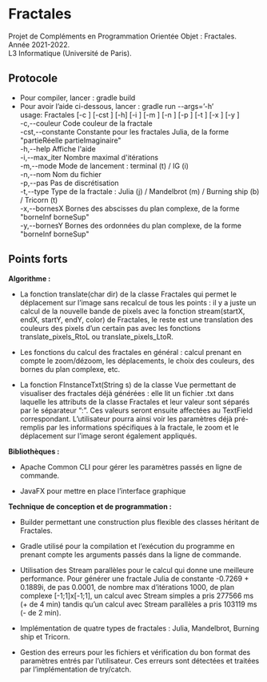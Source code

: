 # Fractales

Projet de Compléments en Programmation Orientée Objet : Fractales.  
Année 2021-2022.  
L3 Informatique (Université de Paris).  


## Protocole
- Pour compiler, lancer : gradle build
- Pour avoir l’aide ci-dessous, lancer : gradle run --args=’-h’  
usage: Fractales [-c <arg>] [-cst <arg>] [-h] [-i <arg>] [-m <arg>] [-n <arg>] [-p <arg>] [-t <arg>] [-x <arg>] [-y <arg>]  
 -c,--couleur <arg>       Code couleur de la fractale  
 -cst,--constante <arg>   Constante pour les fractales Julia, de la forme "partieRéelle partieImaginaire"  
 -h,--help                Affiche l'aide  
 -i,--max_iter <arg>      Nombre maximal d'itérations  
 -m,--mode <arg>          Mode de lancement : terminal (t) / IG (i)  
 -n,--nom <arg>           Nom du fichier  
 -p,--pas <arg>           Pas de discrétisation  
 -t,--type <arg>          Type de la fractale : Julia (j) / Mandelbrot (m) / Burning ship (b) / Tricorn (t)  
 -x,--bornesX <arg>       Bornes des abscisses du plan complexe, de la forme "borneInf borneSup"  
 -y,--bornesY <arg>       Bornes des ordonnées du plan complexe, de la forme "borneInf borneSup"  


## Points forts
**Algorithme :**
- La fonction translate(char dir) de la classe Fractales qui permet le déplacement sur l’image sans recalcul de tous les points : il y a juste un calcul de la nouvelle bande de pixels avec la fonction stream(startX, endX, startY, endY, color) de Fractales, le reste est une translation des couleurs des pixels d’un certain pas avec les fonctions translate_pixels_RtoL ou translate_pixels_LtoR.

- Les fonctions du calcul des fractales en général : calcul prenant en compte le zoom/dézoom, les déplacements, le choix des couleurs, des bornes du plan complexe, etc.

- La fonction FInstanceTxt(String s) de la classe Vue permettant de visualiser des fractales déjà générées : elle lit un fichier .txt dans laquelle les attributs de la classe Fractales et leur valeur sont séparés par le séparateur “:”. Ces valeurs seront ensuite affectées au TextField correspondant. L’utilisateur pourra ainsi voir les paramètres déjà pré-remplis par les informations spécifiques à la fractale, le zoom et le déplacement sur l’image seront également appliqués.

**Bibliothèques :**
- Apache Common CLI pour gérer les paramètres passés en ligne de commande.

- JavaFX pour mettre en place l’interface graphique

**Technique de conception et de programmation :** 
- Builder permettant une construction plus flexible des classes héritant de Fractales.

- Gradle utilisé pour la compilation et l’exécution du programme en prenant compte les arguments passés dans la ligne de commande.

- Utilisation des Stream parallèles pour le calcul qui donne une meilleure performance. Pour générer une fractale Julia de constante -0.7269 + 0.1889i, de pas 0.0001, de nombre max d’itérations 1000, de plan complexe [-1;1]x[-1;1], un calcul avec Stream simples a pris 277566 ms (+ de 4 min) tandis qu’un calcul avec Stream parallèles a pris 103119 ms (- de 2 min).

- Implémentation de quatre types de fractales : Julia, Mandelbrot, Burning ship et Tricorn.

- Gestion des erreurs pour les fichiers et vérification du bon format des paramètres entrés par l’utilisateur. Ces erreurs sont détectées et traitées par l’implémentation de try/catch.